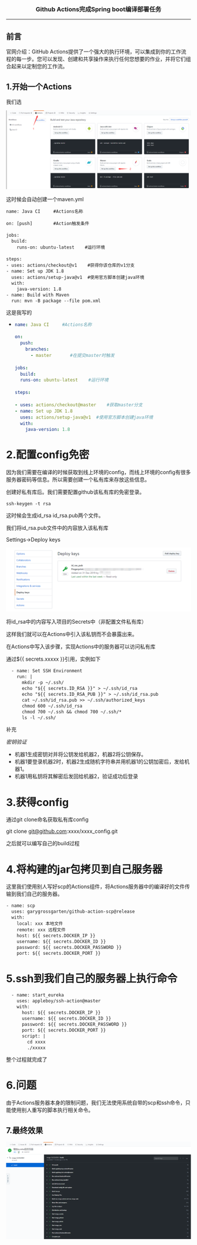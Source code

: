 ### <center>Github Actions完成Spring boot编译部署任务
***
## 前言

官网介绍：GitHub Actions提供了一个强大的执行环境，可以集成到你的工作流程的每一步。您可以发现、创建和共享操作来执行任何您想要的作业，并将它们组合起来以定制您的工作流。



## 1.开始一个Actions

我们选

![image-20200101133018350](assets/image-20200101133018350.png)



这时候会自动创建一个maven.yml

    name: Java CI     #Actions名称
    
    on: [push]        #Action触发条件
    
    jobs:
      build:
    	runs-on: ubuntu-latest    #运行环境
    
    steps:
    - uses: actions/checkout@v1    #获得你该仓库的v1分支
    - name: Set up JDK 1.8
      uses: actions/setup-java@v1  #使用官方脚本创建java环境
      with:
        java-version: 1.8
    - name: Build with Maven
      run: mvn -B package --file pom.xml
这是我写的

- ```yml
  name: Java CI     #Actions名称
  
  on: 
    push:
      branches: 
        - master       #在提交master时触发
  
  jobs:
    build:
  	runs-on: ubuntu-latest    #运行环境
  
  steps:
  
  - uses: actions/checkout@master    #获取master分支
  - name: Set up JDK 1.8
    uses: actions/setup-java@v1  #使用官方脚本创建java环境
    with:
      java-version: 1.8
  ```

# 2.配置config免密

因为我们需要在编译的时候获取到线上环境的config，而线上环境的config有很多服务器密码等信息。所以需要创建一个私有库来存放这些信息。

创建好私有库后。我们需要配置github该私有库的免密登录。

```shell
ssh-keygen -t rsa
```

这时候会生成id_rsa  id_rsa.pub两个文件。

我们将id_rsa.pub文件中的内容放入该私有库

Settings->Deploy keys

![image-20200101134437785](assets/image-20200101134437785.png)

将id_rsa中的内容写入项目的Secrets中（非配置文件私有库）

这样我们就可以在Actions中引入该私钥而不会暴露出来。

在Actions中写入该步骤，实现Actions中的服务器可以访问私有库

通过${{ secrets.xxxxx }}引用，实例如下

```shell
  - name: Set SSH Environment
    run: |
      mkdir -p ~/.ssh/
      echo "${{ secrets.ID_RSA }}" > ~/.ssh/id_rsa
      echo "${{ secrets.ID_RSA_PUB }}" > ~/.ssh/id_rsa.pub
      cat ~/.ssh/id_rsa.pub >> ~/.ssh/authorized_keys
      chmod 600 ~/.ssh/id_rsa
      chmod 700 ~/.ssh && chmod 700 ~/.ssh/*
      ls -l ~/.ssh/
```



补充

*密钥验证*

- 机器1生成密钥对并将公钥发给机器2，机器2将公钥保存。
- 机器1要登录机器2时，机器2生成随机字符串并用机器1的公钥加密后，发给机器1。
- 机器1用私钥将其解密后发回给机器2，验证成功后登录

# 3.获得config

通过git clone命名获取私有库config

git clone git@github.com:xxxx/xxxx_config.git

之后就可以编写自己的build过程

# 4.将构建的jar包拷贝到自己服务器

这里我们使用别人写好scp的Actions组件，将Actions服务器中的编译好的文件传输到我们自己的服务器。

```shell
- name: scp
  uses: garygrossgarten/github-action-scp@release
  with:
    local: xxx 本地文件
    remote: xxx 远程文件
    host: ${{ secrets.DOCKER_IP }}
    username: ${{ secrets.DOCKER_ID }}
    password: ${{ secrets.DOCKER_PASSWORD }}
    port: ${{ secrets.DOCKER_PORT }}
```
# 5.ssh到我们自己的服务器上执行命令

```shell
  - name: start_eureka
    uses: appleboy/ssh-action@master
    with:
      host: ${{ secrets.DOCKER_IP }}
      username: ${{ secrets.DOCKER_ID }}
      password: ${{ secrets.DOCKER_PASSWORD }}
      port: ${{ secrets.DOCKER_PORT }}
      script: |
      	cd xxxx
        ./xxxxx
```

整个过程就完成了

# 6.问题

由于Actions服务器本身的限制问题，我们无法使用系统自带的scp和ssh命令，只能使用别人重写的脚本执行相关命令。

## 7.最终效果

![image-20200106102921524](images/image-20200106102921524.png)

